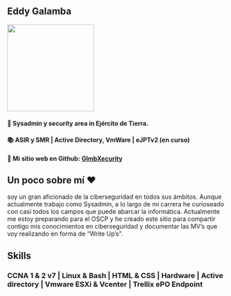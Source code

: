 

<p align="center" width="300">
  <p align="center"><h2>Eddy Galamba</h2></p>
 <img align="center" width="200" src="https://raw.githubusercontent.com/glmbxecurity/glmbxecurity.github.io/main/images/logo.png" />
</p>

#### 💼 Sysadmin y security area in Ejército de Tierra.
#### 📚 ASIR y SMR | Active Directory, VmWare | eJPTv2 (en curso)
#### 📃 Mi sitio web en Github: <a href="https://glmbxecurity.github.io/"> GlmbXecurity </a>

 ## Un poco sobre mí ❤️

soy un gran aficionado de la ciberseguridad en todos sus ámbitos. Aunque actualmente trabajo como Sysadmin, a lo largo de mi carrera
he curioseado con casi todos los campos que puede abarcar la informática. Actualmente me estoy preparando para el OSCP y he creado 
este sitio para compartir contigo mis conocimientos en ciberseguridad y documentar las MV’s que voy realizando en forma de “Write Up’s”.

 ## Skills
 ### CCNA 1 & 2 v7 | Linux & Bash | HTML & CSS | Hardware | Active directory | Vmware ESXi & Vcenter | Trellix ePO Endpoint








